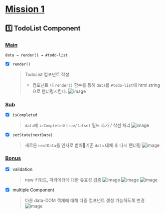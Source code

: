 # [Mission 1](https://github.com/learn-programmers/prgrms-fejs/issues/49)
## **1️⃣ TodoList Component**
### [**Main**](https://github.com/earlyoonj/studyjs/commit/9dbad9a2f2089bd998bd4fc8af18cae41df1d151)
    data → render() → #todo-list

- [x] `render()`
    > TodoList 컴포넌트 작성
    > * 컴포넌트 내 `render()` 함수를 통해 `data`를 `#todo-list`에 html string으로 렌더링시킨다.
    ![image](https://media.discordapp.net/attachments/1024893676121489558/1024949982287110164/unknown.png)

### [**Sub**](https://github.com/earlyoonj/studyjs/commit/8e8c049ad7c7f83563ad48c2c540a2d8552f4269)
- [x] `isCompleted`
    > `data`에 `isCompleted(true/false)` 필드 추가 / 삭선 처리
    ![image](https://cdn.discordapp.com/attachments/1024893676121489558/1024959932413530192/unknown.png)
- [x] `setState(nextData)`
    > 새로운 `nextData`를 인자로 받아기존 `data` 대체 후 다시 렌더링
    ![image](https://cdn.discordapp.com/attachments/1024893676121489558/1024963231262986260/unknown.png)

### [**Bonus**](https://github.com/earlyoonj/studyjs/commit/388b166f8f34810f99a2923e10c3987a830a8e43)
- [x] validation
    > new 키워드, 파라메터에 대한 유효성 검증
    ![image](https://cdn.discordapp.com/attachments/1025373534605803570/1025400092775157830/unknown.png)
    ![image](https://cdn.discordapp.com/attachments/1025373534605803570/1025400368584212550/unknown.png)
    ![image](https://cdn.discordapp.com/attachments/1025373534605803570/1025404859618435213/unknown.png)
- [x] multiple Component 
    > 다른 data-DOM 객체에 대해 다중 컴포넌트 생성 가능하도록 변경
    ![image](https://cdn.discordapp.com/attachments/1025373534605803570/1025407892075065375/unknown.png)
